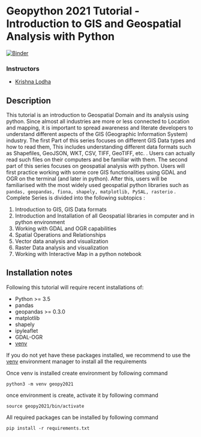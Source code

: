 # Geopython 2021 Tutorial - Introduction to GIS and Geospatial Analysis with Python 

[![Binder](https://mybinder.org/badge_logo.svg)](https://mybinder.org/v2/gh/krishnaglodha/geopython2021-Geospatial-analysis-101.git/HEAD)

### Instructors

- [Krishna Lodha](https://krishnaglodha.com)

## Description 
This tutorial is an introduction to Geospatial Domain and its analysis using python. Since almost all industries are more or less connected to Location and mapping, it is important to spread awareness and literate developers to understand different aspects of the GIS (Geographic Information System) industry. The first Part of this series focuses on different GIS Data types and how to read them, This includes understanding different data formats such as Shapefiles, GeoJSON, WKT, CSV, TIFF, GeoTIFF, etc. . Users can actually read such files on their computers and be familiar with them. The second part of this series focuses on geospatial analysis with python. Users will first practice working with some core GIS functionalities using GDAL and OGR on the terminal (and later in python). After this, users will be familiarised with the most widely used geospatial python libraries such as `pandas, geopandas, fiona, shapely, matplotlib, PySAL, rasterio` .
Complete Series is divided into the following subtopics :

1. Introduction to GIS, GIS Data formats
2. Introduction and Installation of all Geospatial libraries in computer and in python environment
3. Working with GDAL and OGR capabilities
4. Spatial Operations and Relationships
5. Vector data analysis and visualization
6. Raster Data analysis and visualization
7. Working with Interactive Map in a python notebook
   

## Installation notes

Following this tutorial will require recent installations of:

- Python >= 3.5 
- pandas
- geopandas >= 0.3.0
- matplotlib
- shapely
- ipyleaflet
- GDAL-OGR
- [venv]( https://docs.python.org/3/library/venv.html)

If you do not yet have these packages installed, we recommend to use the [venv]( https://docs.python.org/3/library/venv.html ) environment manager to install all the requirements 

Once venv is installed create environment by following command
```
python3 -m venv geopy2021 
```
once environment is create, activate it by following command
```
source geopy2021/bin/activate
```
All required packages can be installed by following command

```
pip install -r requirements.txt
```
